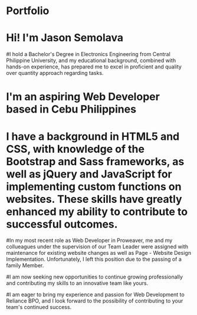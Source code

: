 # Portfolio
# Hi! I'm Jason Semolava

#I hold a Bachelor's Degree in Electronics Engineering from Central Philippine University, and my educational background, combined with hands-on experience, has prepared me to excel in proficient and quality over quantity approach regarding tasks.

# I'm an aspiring Web Developer based in Cebu Philippines
# I have a background in HTML5 and CSS, with knowledge of the Bootstrap and Sass frameworks, as well as jQuery and JavaScript for implementing custom functions on websites. These skills have greatly enhanced my ability to contribute to successful outcomes.

#In my most recent role as Web Developer in Proweaver, me and my collueagues under the supervision of our Team Leader were assigned with maintenance for existing website changes as well as Page - Website Design Implementation. Unfortunately, I left this position due to the passing of a family Member.

#I am now seeking new opportunities to continue growing professionally and contributing my skills to an innovative team like yours.

#I am eager to bring my experience and passion for Web Development to Reliance BPO, and I look forward to the possibility of contributing to your team's continued success.

